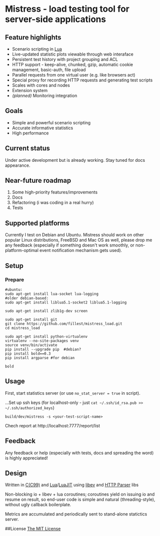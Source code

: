 # Mistress - load testing tool for server-side applications

## Feature highlights
* Scenario scripting in [Lua](http://en.wikipedia.org/wiki/Lua_%28programming_language%29)
* Live-updated statistic plots viewable through web interaface
* Persistent test history with project grouping and ACL
* HTTP support - keep-alive, chunked, gzip, automatic cookie management, basic-auth, file upload
* Parallel requests from one virtual user (e.g. like browsers act)
* Special proxy for recording HTTP requests and generating test scripts
* Scales with cores and nodes
* Extension system
* *(planned)* Monitoring integration

## Goals
* Simple and powerful scenario scripting
* Accurate informative statistics
* High performance

## Current status
Under active development but is already working. Stay tuned for docs appearance.

## Near-future roadmap
1. Some high-priority features/improvements
1. Docs
1. Refactoring (i was coding in a real hurry)
1. Tests

## Supported platforms
Currently I test on Debian and Ubuntu. Mistress should work on other popular Linux distributions, FreeBSD and Mac OS as well, please drop me any feedback (especially if something doesn't work smoothly, or non-platform-optimal event notification mechanism gets used).

## Setup
### Prepare
    #ubuntu:
    sudo apt-get install lua-socket lua-logging
    #older debian-based:
    sudo apt-get install liblua5.1-socket2 liblua5.1-logging
    
    sudo apt-get install zlib1g-dev screen

    sudo apt-get install git
    git clone https://github.com/fillest/mistress_load.git
    cd mistress_load

    sudo apt-get install python-virtualenv
    virtualenv --no-site-packages venv
    source venv/bin/activate
    pip install --upgrade pip  #debian?
    pip install bold==0.3
    pip install argparse #for debian
    
    bold

## Usage
First, start statistics server (or use `no_stat_server = true` in script).

...Set up ssh keys (for localhost-only - just `cat ~/.ssh/id_rsa.pub >> ~/.ssh/authorized_keys`)

`build/dev/mistress -s <your-test-script-name>`

Chech report at http://localhost:7777/report/list

## Feedback
Any feedback or help (especially with tests, docs and spreading the word) is highly appreciated!

## Design
Written in [C(C99)](http://en.wikipedia.org/wiki/C99) and [Lua](http://en.wikipedia.org/wiki/Lua_%28programming_language%29)/[LuaJIT](http://luajit.org/) using [libev](http://software.schmorp.de/pkg/libev.html) and [HTTP Parser](https://github.com/joyent/http-parser) libs

Non-blocking io + libev + lua coroutines; coroutines yield on issuing io and resume on result, so end-user code is simple and natural (threading-style), without ugly callback boilerplate.

Metrics are accumulated and periodically sent to stand-alone statictics server.

##License
[The MIT License](http://www.opensource.org/licenses/mit-license.php)
